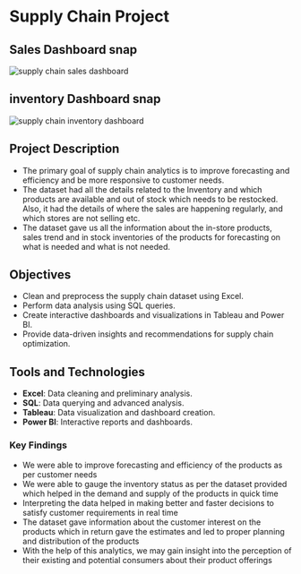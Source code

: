 # Supply Chain Project

## Sales Dashboard snap
![supply chain sales dashboard](https://github.com/ishandeshpande807/supply-chain/assets/171331939/da3478ce-9f56-4b74-aa3e-e1d10fcc6cb3)

## inventory Dashboard snap
![supply chain inventory dashboard](https://github.com/ishandeshpande807/supply-chain/assets/171331939/b12e9b17-1e4e-4801-b87b-f13d7d9e03b7)



## Project Description
- The primary goal of supply chain analytics is to improve forecasting and efficiency  and be more responsive to customer needs.
- The dataset had all the details related to the Inventory and which products are available and out of stock which needs to be restocked. Also, it had the details of where the sales are happening regularly, and which stores are not selling etc.
- The dataset gave us all the information about the in-store products, sales trend and in stock inventories of the products for forecasting on what is needed and what is not needed.


## Objectives
- Clean and preprocess the supply chain dataset using Excel.
- Perform data analysis using SQL queries.
- Create interactive dashboards and visualizations in Tableau and Power BI.
- Provide data-driven insights and recommendations for supply chain optimization.

## Tools and Technologies
- **Excel**: Data cleaning and preliminary analysis.
- **SQL**: Data querying and advanced analysis.
- **Tableau**: Data visualization and dashboard creation.
- **Power BI**: Interactive reports and dashboards.


### Key Findings

- We were able to improve forecasting and efficiency of the products as per customer needs
- We were able to gauge the inventory status as per the dataset provided which helped in the demand and supply of the products in quick time
- Interpreting the data helped in making better and faster decisions to satisfy customer requirements in real time
- The dataset gave information about the customer interest on the products which in return gave the estimates and led to proper planning and distribution of the products
- With the help of this analytics, we may gain insight into the perception of their existing and potential consumers about their product offerings
